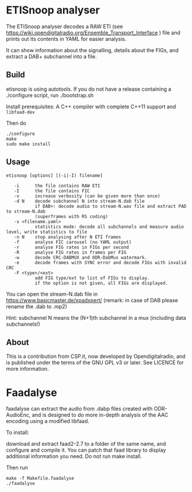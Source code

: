 ETISnoop analyser
=================

The ETISnoop analyser decodes a RAW ETI (see https://wiki.opendigitalradio.org/Ensemble_Transport_Interface ) file and prints out
its contents in YAML for easier analysis.

It can show information about the signalling, details about the FIGs,
and extract a DAB+ subchannel into a file.

Build
-----

etisnoop is using autotools. If you do not have a release containing a ./configure script,
run ./bootstrap.sh

Install prerequisites: A C++ compiler with complete C++11 support and `libfaad-dev`

Then do

    ./configure
    make
    sudo make install
    

Usage
-----

```
etisnoop [options] [(-i|-I) filename]

   -i      the file contains RAW ETI
   -I      the file contains FIC
   -v      increase verbosity (can be given more than once)
   -d N    decode subchannel N into stream-N.dab file
           if DAB+: decode audio to stream-N.wav file and extract PAD to stream-N.dab
           (superframes with RS coding)
   -s <filename.yaml>
           statistics mode: decode all subchannels and measure audio level, write statistics to file
   -n N    stop analysing after N ETI frames
   -f      analyse FIC carousel (no YAML output)
   -r      analyse FIG rates in FIGs per second
   -R      analyse FIG rates in frames per FIG
   -w      decode CRC-DABMUX and ODR-DabMux watermark.
   -e      decode frames with SYNC error and decode FIGs with invalid CRC
   -F <type>/<ext>
           add FIG type/ext to list of FIGs to display.
           if the option is not given, all FIGs are displayed.
```

You can open the stream-N.dab file in https://www.basicmaster.de/xpadxpert/ 
(remark: in case of DAB please rename the .dab to .mp2)

Hint: subchannel N means the (N+1)th subchannel in a mux (including data subchannels!)

About
-----

This is a contribution from CSP.it, now developed by Opendigitalradio,
and is published under the terms of the GNU GPL v3 or later.
See LICENCE for more information.


Faadalyse
=========

faadalyse can extract the audio from .dabp files created with ODR-AudioEnc,
and is designed to do more in-depth analysis of the AAC encoding using a modified
libfaad.

To install:

download and extract faad2-2.7 to a folder of the same name, and configure and compile it.
You can patch that faad library to display additional information you need.
Do not run make install.

Then run

    make -f Makefile.faadalyse
    ./faadalyse

